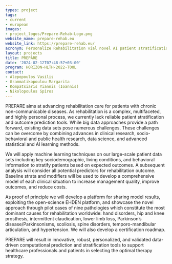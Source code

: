 ```yaml
---
types: project
tags:
- current
- european
images:
- project_logos/Prepare-Rehab-Logo.png
website_name: prepare-rehab.eu
website_link: https://prepare-rehab.eu/ 
acronym: Personalize Rehabilitation vial novel AI patient stratification strategies
layout: projects
title: PREPARE 
date: '2024-02-12T07:48:57+03:00'
program: HORIZON-HLTH-2022-TOOL     
contact:
- Alepopoulos Vasilis
- Grammatikopoulou Margarita
- Kompatsiaris Yiannis (Ioannis)
- Nikolopoulos Spiros
---
```

<p>
PREPARE aims at advancing rehabilitation care for patients with chronic non-communicable diseases. As rehabilitation is a complex, multifaceted, and highly personal process, we currently lack reliable patient stratification and outcome prediction tools. While big data approaches provide a path forward, existing data sets pose numerous challenges. These challenges can be overcome by combining advances in clinical research, socio-behavioral and public health research, data science, and advanced statistical and AI learning methods.
</p>
<p>
We will apply machine learning techniques on our large-scale patient data sets including key sociodemographic, living conditions, and behavioral information to stratify patients based on expected outcomes. A subsequent analysis will consider all potential predictors for rehabilitation outcome. Baseline strata and modifiers will be used to develop a comprehensive model of each clinical situation to increase management quality, improve outcomes, and reduce costs.
</p>
<p>
As proof of principle we will develop a platform for sharing model results, exploiting the open-science EHDEN platform, and showcase the novel approach through pilot cases of nine pathologies which constitute the most dominant causes for rehabilitation worldwide: hand disorders, hip and knee prosthesis, intermittent claudication, lower limb loss, Parkinson’s disease/Parkinsonisms, scoliosis, spine disorders, temporo-mandibular articulation, and hypertension. We will also develop a certification roadmap.
</p>
<p>
PREPARE will result in innovative, robust, personalized, and validated data-driven computational prediction and stratification tools to support healthcare professionals and patients in selecting the optimal therapy strategy. 
</p>